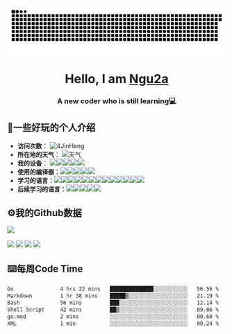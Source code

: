 <div align="center">
  <img src="https://raw.githubusercontent.com/4JinHang/4JinHang/main/assets/github-user-contribution.svg" >
</div>

<h1 align="center">Hello, I am <a href="https://ngu2a.top">Ngu2a</a></h1>
<h3 align="center">A new coder who is still learning💻</h3>
  
##  📝一些好玩的个人介绍

- **访问次数**：
  ![4JinHang](https://count.getloli.com/get/@4JinHang?theme=rule34) 
- **所在地的天气**：
  ![天气](https://weather-icon.journeyad.repl.co/@gaoyou?v=1)
- **我的设备**：
  [![](https://img.shields.io/badge/OS-Kali%20Linux-33aadd?style=flat-square&logo=kali-linux&logoColor=ffffff)](https://www.kali.org//)[![](https://img.shields.io/badge/Linux-Ubuntu-2376bc?style=flat-square&logo=ubuntu&logoColor=ffffff)](https://ubuntu.com/)[![](https://img.shields.io/badge/Linux-Centos-2376bc?style=flat-square&logo=centos&logoColor=ffffff)](https://www.centos.org/)[![](https://img.shields.io/badge/windows-11-292e33?style=flat-square&logo=windows&logoColor=ffffff)](https://www.microsoft.com)[![](https://img.shields.io/badge/iphone-XS-f5010c?style=flat-square&logo=apple&logoColor=ffffff)](https://www.apple.com/)
- **使用的编译器：**[![](https://img.shields.io/badge/Intellij-Idea-blue?style=flat-square&logo=intellijidea&logoColor=000000)](https://www.jetbrains.com/idea/)[![](https://img.shields.io/badge/IDE-GoLand-blue?style=flat-square&logo=jetbrains&logoColor=ffffff)](https://www.jetbrains.com/pycharm/)[![](https://img.shields.io/badge/IDE-WebStorm-blue?style=flat-square&logo=jetbrains&logoColor=ffffff)](https://www.jetbrains.com/webstorm/)[![](https://img.shields.io/badge/IDE-Visual%20Studio%20Code-blue?style=flat-square&logo=visual-studio-code&logoColor=ffffff)](https://code.visualstudio.com/)[![](https://img.shields.io/badge/Linux-Vim-blue?style=flat-square&logo=vim&logoColor=ffffff)](https://www.vim.org/)
- **学习的语言：**[![](https://img.shields.io/badge/Lua-cb3837?style=flat-square&logo=lua&logoColor=ffffff)](https://www.lua.org/)[![](https://img.shields.io/badge/-Bootstrap-cb3837?style=flat-square&logo=bootstrap&logoColor=white)](https://getbootstrap.com/)[![](https://img.shields.io/badge/-NPM-cb3837?style=flat-square&logo=npm&logoColor=white)](https://npmjs.com/)[![](https://img.shields.io/badge/-HTML5-E34F26?style=flat-square&logo=html5&logoColor=white)](https://html.spec.whatwg.org/)[![](https://img.shields.io/badge/Shell-f05032?style=flat-square&logo=powershell&logoColor=ffffff)](https://www.shell.com/)[![](https://img.shields.io/badge/-Nginx-269539?style=flat-square&logo=nginx&logoColor=ffffff)](https://nginx.org/)[![](https://img.shields.io/badge/-Spring-6DB33F?style=flat-square&logo=spring&logoColor=white)](https://spring.io/projects/spring-framework/)[![](https://img.shields.io/badge/-Java-007396?style=flat-square&logo=java&logoColor=ffffff)](https://www.java.com/)[![](https://img.shields.io/badge/-Python-3776AB?style=flat-square&logo=python&logoColor=ffffff)](https://www.python.org/)[![](https://img.shields.io/badge/-CSS3-1572B6?style=flat-square&logo=css3&logoColor=white)](https://www.w3.org/Style/CSS/)[![](https://img.shields.io/badge/-Markdown-2496ED?style=flat-square&logo=markdown&logoColor=white)](https://daringfireball.net/projects/markdown/)[![](https://img.shields.io/badge/-Docker-2496ED?style=flat-square&logo=docker&logoColor=ffffff)](https://www.docker.com/)[![](https://img.shields.io/badge/-MySQL-003545?style=flat-square&logo=mysql&logoColor=white)](https://www.mysql.com/)
- **后续学习的语言：**[![](https://img.shields.io/badge/-Redis-dc382d?style=flat-square&logo=redis&logoColor=white)](https://redis.io/)[![](https://img.shields.io/badge/-JavaScript-f7e018?style=flat-square&logo=javascript&logoColor=white)](https://www.ecma-international.org/)[![](https://img.shields.io/badge/-Node.js-43853d?style=flat-square&logo=node.js&logoColor=ffffff)](https://nodejs.org/)[![](https://img.shields.io/badge/-Vue.js-4fc08d?style=flat-square&logo=vue.js&logoColor=ffffff)](https://vuejs.org/)[![](https://img.shields.io/badge/-jQuery-003545?style=flat-square&logo=jquery&logoColor=white)](https://jquery.com/)

## ⚙️我的Github数据

<!-- ![](https://github-profile-trophy.vercel.app/?username=4JinHang) -->
![](https://github-profile-summary-cards.vercel.app/api/cards/profile-details?username=4JinHang&theme=2077)
<!-- ![](https://github-readme-stats.vercel.app/api?username=4JinHang&show_icons=true&theme=2077&line_height=27) -->
<!-- ![](https://github-profile-summary-cards.vercel.app/api/cards/stats?username=KLiuZero&theme=github_dark) -->
![](https://github-profile-summary-cards.vercel.app/api/cards/repos-per-language?username=4JinHang&theme=2077)
![](https://github-profile-summary-cards.vercel.app/api/cards/most-commit-language?username=4JinHang&theme=2077)
![](https://github-profile-summary-cards.vercel.app/api/cards/productive-time?username=4JinHang&theme=2077)
![](http://github-profile-summary-cards.vercel.app/api/cards/stats?username=4JinHang&theme=2077)
<!-- https://metrics.lecoq.io/KLiuZero?template=classic&config.timezone=Asia%2FShanghai" -->

<!-- ![](https://github-readme-stats.vercel.app/api/top-langs/?username=4JinHang&theme=2077) -->

<!-- ![](https://activity-graph.herokuapp.com/graph?username=KLiuZero&theme=github_dark) -->
<!-- ![](https://github-readme-streak-stats.herokuapp.com/?user=4JinHang&show_icons=true&locale=en&layout=compact&theme=2077&line_height=0) -->


## ⌨️每周Code Time

<!--START_SECTION:waka-->

```text
Go               4 hrs 22 mins   ██████████████░░░░░░░░░░░   56.56 %
Markdown         1 hr 38 mins    █████▒░░░░░░░░░░░░░░░░░░░   21.19 %
Bash             56 mins         ███░░░░░░░░░░░░░░░░░░░░░░   12.14 %
Shell Script     42 mins         ██▒░░░░░░░░░░░░░░░░░░░░░░   09.06 %
go.mod           2 mins          ░░░░░░░░░░░░░░░░░░░░░░░░░   00.60 %
XML              1 min           ░░░░░░░░░░░░░░░░░░░░░░░░░   00.24 %
```

<!--END_SECTION:waka-->
